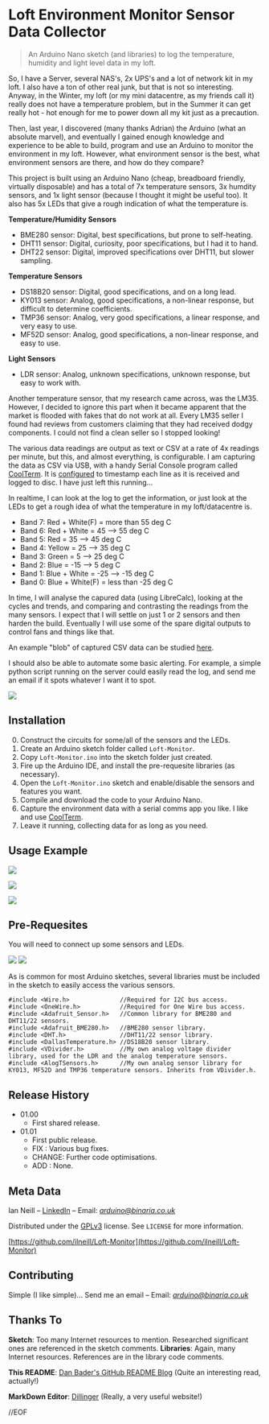 # Loft Environment Monitor Sensor Data Collector
> An Arduino Nano sketch (and libraries) to log the temperature, humidity and light level data in my loft.

So, I have a Server, several NAS's, 2x UPS's and a lot of network kit in my loft. I also have a ton of other real junk, but that is not so interesting. Anyway, in the Winter, my loft (or my mini datacentre, as my friends call it) really does not have a temperature problem, but in the Summer it can get really hot - hot enough for me to power down all my kit just as a precaution.

Then, last year, I discovered (many thanks Adrian) the Arduino (what an absolute marvel), and eventually I gained enough knowledge and experience to be able to build, program and use an Arduino to monitor the environment in my loft. However, what environment sensor is the best, what environment sensors are there, and how do they compare?

This project is built using an Arduino Nano (cheap, breadboard friendly, virtually disposable) and has a total of 7x temperature sensors, 3x humdity sensors, and 1x light sensor (because I thought it might be useful too). It also has 5x LEDs that give a rough indication of what the temperature is.

**Temperature/Humidity Sensors**
- BME280 sensor: Digital, best specifications, but prone to self-heating.
- DHT11 sensor: Digital, curiosity, poor specifications, but I had it to hand.
- DHT22 sensor: Digital, improved specifications over DHT11, but slower sampling.

**Temperature Sensors**
- DS18B20 sensor: Digital, good specifications, and on a long lead.
- KY013 sensor: Analog, good specifications, a non-linear response, but difficult to determine coefficients.
- TMP36 sensor: Analog, very good specifications, a linear response, and very easy to use.
- MF52D sensor: Analog, good specifications, a non-linear response, and easy to use.

**Light Sensors**
- LDR sensor: Analog, unknown specifications, unknown response, but easy to work with.

Another temperature sensor, that my research came across, was the LM35. However, I decided to ignore this part when it became apparent that the market is flooded with fakes that do not work at all. Every LM35 seller I found had reviews from customers claiming that they had received dodgy components. I could not find a clean seller so I stopped looking!

The various data readings are output as text or CSV at a rate of 4x readings per minute, but this, and almost everything, is configurable. I am capturing the data as CSV via USB, with a handy Serial Console program called [CoolTerm](http://freeware.the-meiers.org/). It is [configured](ComPort4.stc) to timestamp each line as it is received and logged to disc. I have just left this running...

In realtime, I can look at the log to get the information, or just look at the LEDs to get a rough idea of what the temperature in my loft/datacentre is.

- Band 7: Red + White(F) = more than 55 deg C
- Band 6: Red + White = 45 --> 55 deg C
- Band 5: Red = 35 --> 45 deg C
- Band 4: Yellow = 25 --> 35 deg C
- Band 3: Green = 5 --> 25 deg C
- Band 2: Blue = -15 --> 5 deg C
- Band 1: Blue + White = -25 --> -15 deg C
- Band 0: Blue + White(F) = less than -25 deg C

In time, I will analyse the capured data (using LibreCalc), looking at the cycles and trends, and comparing and contrasting the readings from the many sensors. I expect that I will settle on just 1 or 2 sensors and then harden the build. Eventually I will use some of the spare digital outputs to control fans and things like that.

An example "blob" of captured CSV data can be studied [here](LoftMon20210111-1.csv).

I should also be able to automate some basic alerting. For example, a simple python script running on the server could easily read the log, and send me an email if it spots whatever I want it to spot.

![](My-Loft-Environment-Monitor.png)

## Installation
0. Construct the circuits for some/all of the sensors and the LEDs.
1. Create an Arduino sketch folder called ``Loft-Monitor``.
2. Copy ``Loft-Monitor.ino`` into the sketch folder just created.
3. Fire up the Arduino IDE, and install the pre-requesite libraries (as necessary).
4. Open the ``Loft-Monitor.ino`` sketch and enable/disable the sensors and features you want.
5. Compile and download the code to your Arduino Nano.
6. Capture the environment data with a serial comms app you like. I like and use [CoolTerm](http://freeware.the-meiers.org/).
7. Leave it running, collecting data for as long as you need.

## Usage Example
![](Loft-Monitor-v101-CompileDownload.png)

![](SerialMon-TestDataDisplay.png)

![](CoolTerm-DataCapture.png)

## Pre-Requesites
You will need to connect up some sensors and LEDs.

![](Loft-Monitor-CircuitsP1.png)
![](Loft-Monitor-CircuitsP2.png)

As is common for most Arduino sketches, several libraries must be included in the sketch to easily access the various sensors.

```
#include <Wire.h>              //Required for I2C bus access.
#include <OneWire.h>           //Required for One Wire bus access.
#include <Adafruit_Sensor.h>   //Common library for BME280 and DHT11/22 sensors.
#include <Adafruit_BME280.h>   //BME280 sensor library.
#include <DHT.h>               //DHT11/22 sensor library.
#include <DallasTemperature.h> //DS18B20 sensor library.
#include <VDivider.h>          //My own analog voltage divider library, used for the LDR and the analog temperature sensors.
#include <AlogTSensors.h>      //My own analog sensor library for KY013, MF52D and TMP36 temperature sensors. Inherits from VDivider.h.
```

## Release History
* 01.00
    * First shared release.
* 01.01
    * First public release.
    * FIX : Various bug fixes.
    * CHANGE: Further code optimisations.
    * ADD : None.

## Meta Data
Ian Neill – [LinkedIn](https://www.linkedin.com/in/ianneill/) – Email: *arduino@binaria.co.uk*

Distributed under the [GPLv3](license.txt) license. See ``LICENSE`` for more information.

[https://github.com/ilneill/Loft-Monitor](https://github.com/ilneill/Loft-Monitor)

## Contributing
Simple (I like simple)... Send me an email – Email: *arduino@binaria.co.uk*

## Thanks To
**Sketch**: Too many Internet resources to mention. Researched significant ones are referenced in the sketch comments.
**Libraries**: Again, many Internet resources. References are in the library code comments.

**This README**: [Dan Bader's GitHub README Blog](https://dbader.org/blog/write-a-great-readme-for-your-github-project) (Quite an interesting read, actually!)

**MarkDown Editor**: [Dillinger](https://dillinger.io/) (Really, a very useful website!)

//EOF
